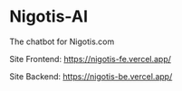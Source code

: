 # Nigotis-AI

The chatbot for Nigotis.com

Site Frontend: https://nigotis-fe.vercel.app/

Site Backend: https://nigotis-be.vercel.app/
